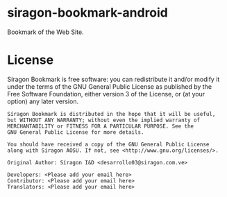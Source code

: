 siragon-bookmark-android
========================

Bookmark of the Web Site.


License
=======

  Síragon Bookmark is free software: you can redistribute it and/or modify
	it under the terms of the GNU General Public License as published by
	the Free Software Foundation, either version 3 of the License, or
	(at your option) any later version.

	Síragon Bookmark is distributed in the hope that it will be useful,
	but WITHOUT ANY WARRANTY; without even the implied warranty of
	MERCHANTABILITY or FITNESS FOR A PARTICULAR PURPOSE. See the
	GNU General Public License for more details.

	You should have received a copy of the GNU General Public License
	along with Síragon AOSU. If not, see <http://www.gnu.org/licenses/>.

	Original Author: Síragon I&D <desarrollo03@siragon.com.ve>

	Developers: <Please add your email here>
	Contributor: <Please add your email here>
	Translators: <Please add your email here>
